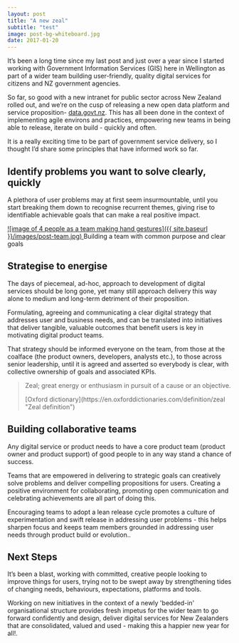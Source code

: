 ```yaml
---
layout: post
title: "A new zeal"
subtitle: "test"
image: post-bg-whiteboard.jpg
date: 2017-01-20
---
```


It’s been a long time since my last post and just over a year since I started working with Government Information Services (GIS) here in Wellington as part of a wider team building user-friendly, quality digital services for citizens and NZ government agencies.

So far, so good with a new intranet for public sector across New Zealand rolled out, and we’re on the cusp of releasing a new open data platform and service proposition- [data.govt.nz](https://data.govt.nz/). This has all been done in the context of implementing agile environs and practices, empowering new teams in being able to release, iterate on build - quickly and often.

It is a really exciting time to be part of government service delivery, so I thought I’d share some principles that have informed work so far.

## Identify problems you want to solve clearly, quickly

A plethora of user problems may at first seem insurmountable, until you start breaking them down to recognise recurrent themes, giving rise to identifiable achievable goals that can make a real positive impact.

[![image of 4 people as a team making hand gestures]({{ site.baseurl }}/images/post-team.jpg) ](#) <span class="caption text-muted">Building a team with common purpose and clear goals</span>

## Strategise to energise

The days of piecemeal, ad-hoc, approach to development of digital services should be long gone, yet many still approach delivery this way alone to medium and long-term detriment of their proposition.

Formulating, agreeing and communicating a clear digital strategy that addresses user and business needs, and can be translated into initiatives that deliver tangible, valuable outcomes that benefit users is key in motivating digital product teams.

That strategy should be informed everyone on the team, from those at the coalface (the product owners, developers, analysts etc.), to those across senior leadership, until it is agreed and asserted so everybody is clear, with collective ownership of goals and associated KPIs.

> Zeal; great energy or enthusiasm in pursuit of a cause or an objective.
> 
> <footer>[Oxford dictionary](https://en.oxforddictionaries.com/definition/zeal "Zeal definition")</footer>

## Building collaborative teams

Any digital service or product needs to have a core product team (product owner and product support) of good people to in any way stand a chance of success.

Teams that are empowered in delivering to strategic goals can creatively solve problems and deliver compelling propositions for users. Creating a positive environment for collaborating, promoting open communication and celebrating achievements are all part of doing this.

Encouraging teams to adopt a lean release cycle promotes a culture of experimentation and swift release in addressing user problems - this helps sharpen focus and keeps team members grounded in addressing user needs through product build or evolution..

## Next Steps

It’s been a blast, working with committed, creative people looking to improve things for users, trying not to be swept away by strengthening tides of changing needs, behaviours, expectations, platforms and tools.

Working on new initiatives in the context of a newly 'bedded-in' organisational structure provides fresh impetus for the wider team to go forward confidently and design, deliver digital services for New Zealanders that are consolidated, valued and used - making this a happier new year for all!.

